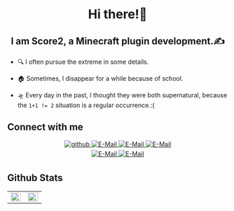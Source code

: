 # <div align="center">Hi there!👋</div>

## <div align="center">I am Score2, a Minecraft plugin development.✍️</div>

- 🔍 I often pursue the extreme in some details.

- 🏠 Sometimes, I disappear for a while because of school.

- 🛸 Every day in the past, I thought they were both supernatural, because the `1+1 != 2` situation is a regular occurrence.:(

## Connect with me
<div align="center">
<a href="https://github.com/Score2" target="_blank">
<img src=https://img.shields.io/badge/github-%2324292e.svg?style=for-the-badge&logo=github&logoColor=white alt=github style="margin-bottom: 5px;" />
</a>
<a href="https://afdian.net/@Score2" target="_blank">
<img src=https://img.shields.io/badge/Afdian-%23946CE6.svg?style=for-the-badge&logo=sailfishos&logoColor=white alt=E-Mail style="margin-bottom: 5px;" />
</a>
<a href="https://www.mcbbs.net/home.php?mod=space&uid=2412402" target="_blank">
<img src=https://img.shields.io/badge/MCBBS-%23F28032.svg?style=for-the-badge&logo=square&logoColor=white alt=E-Mail style="margin-bottom: 5px;" />
</a>
<a href="https://discord.gg/Fs6fJN3jXj" target="_blank">
<img src=https://img.shields.io/badge/Discord-%235562EA.svg?style=for-the-badge&logo=discord&logoColor=white alt=E-Mail style="margin-bottom: 5px;" />
</a>
</div>

<div align="center">
<a href="836696023@qq.com" target="_blank">
<img src=https://img.shields.io/badge/EMail-836696023@qq.com-%23555555.svg?labelColor=00acee&style=for-the-badge&logo=minutemailer&logoColor=white alt=E-Mail style="margin-bottom: 5px;" />
</a>
<a href="https://github.com/Score2" target="_blank">
<img src=https://komarev.com/ghpvc/?username=Score2&style=for-the-badge alt=E-Mail style="margin-bottom: 5px;" />
</a>
</div>

## Github Stats

<table>
<tr><td valign="top" width="50%">
<img src="https://github-readme-stats.vercel.app/api?username=Score2&show_icons=true&count_private=true&hide_border=true" align="left" style="width: 100%" />
</td><td valign="top" width="50%">
<img src="https://github-readme-stats.vercel.app/api/top-langs/?username=Score2&hide_border=true&layout=compact" align="left" style="width: 100%" />
</td></tr>
</table>
